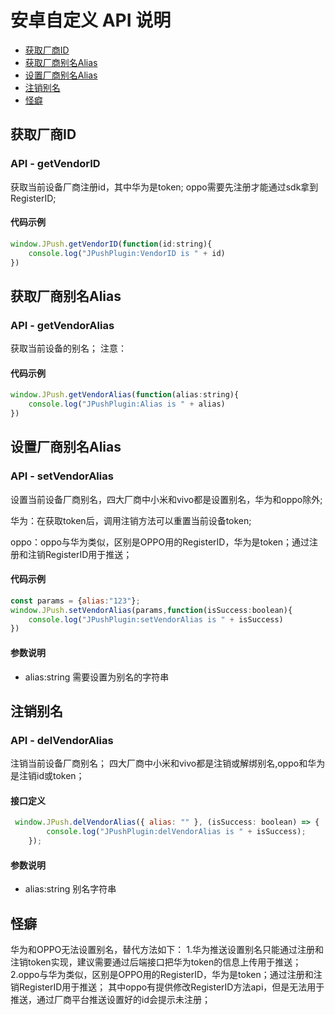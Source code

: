 # 安卓自定义 API 说明

- [获取厂商ID](#获取厂商ID)
- [获取厂商别名Alias](#获取厂商别名Alias)
- [设置厂商别名Alias](#设置厂商别名Alias)
- [注销别名](#注销别名)
- [怪癖](#怪癖)

##  获取厂商ID

### API - getVendorID

获取当前设备厂商注册id，其中华为是token;
oppo需要先注册才能通过sdk拿到RegisterID;

#### 代码示例

```js
window.JPush.getVendorID(function(id:string){
    console.log("JPushPlugin:VendorID is " + id)
})
```

##  获取厂商别名Alias

### API - getVendorAlias

获取当前设备的别名；
注意：


#### 代码示例

```js
window.JPush.getVendorAlias(function(alias:string){
    console.log("JPushPlugin:Alias is " + alias)
})
```

##  设置厂商别名Alias

### API - setVendorAlias

设置当前设备厂商别名，四大厂商中小米和vivo都是设置别名，华为和oppo除外;

华为：在获取token后，调用注销方法可以重置当前设备token;

oppo：oppo与华为类似，区别是OPPO用的RegisterID，华为是token；通过注册和注销RegisterID用于推送；


#### 代码示例

```js
const params = {alias:"123"};
window.JPush.setVendorAlias(params,function(isSuccess:boolean){
    console.log("JPushPlugin:setVendorAlias is " + isSuccess)
})
```

#### 参数说明

- alias:string
  需要设置为别名的字符串


##  注销别名

### API - delVendorAlias

注销当前设备厂商别名；
四大厂商中小米和vivo都是注销或解绑别名,oppo和华为是注销id或token；

#### 接口定义

```js
 window.JPush.delVendorAlias({ alias: "" }, (isSuccess: boolean) => {
        console.log("JPushPlugin:delVendorAlias is " + isSuccess);
    });
```

#### 参数说明

- alias:string
  别名字符串

##  怪癖


华为和OPPO无法设置别名，替代方法如下：
1.华为推送设置别名只能通过注册和注销token实现，建议需要通过后端接口把华为token的信息上传用于推送；
2.oppo与华为类似，区别是OPPO用的RegisterID，华为是token；通过注册和注销RegisterID用于推送；
其中oppo有提供修改RegisterID方法api，但是无法用于推送，通过厂商平台推送设置好的id会提示未注册；

